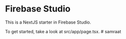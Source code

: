 # Firebase Studio

This is a NextJS starter in Firebase Studio.

To get started, take a look at src/app/page.tsx.
#   s a m r a a t  
 